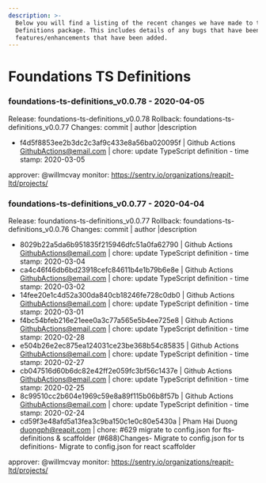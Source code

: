 ```yaml
---
description: >-
  Below you will find a listing of the recent changes we have made to the TS
  Definitions package. This includes details of any bugs that have been fixed or
  features/enhancements that have been added.
---
```


# Foundations TS Definitions

### foundations-ts-definitions_v0.0.78 - 2020-04-05

Release: foundations-ts-definitions_v0.0.78
Rollback: foundations-ts-definitions_v0.0.77
Changes:
commit | author |description

- f4d5f8853ee2b3dc2c3af9c433e8a56ba020095f | Github Actions <GithubActions@email.com> | chore: update TypeScript definition - time stamp: 2020-03-05

approver: @willmcvay
monitor: https://sentry.io/organizations/reapit-ltd/projects/

### foundations-ts-definitions_v0.0.77 - 2020-04-04

Release: foundations-ts-definitions_v0.0.77
Rollback: foundations-ts-definitions_v0.0.76
Changes:
commit | author |description

- 8029b22a5da6b951835f215946dfc51a0fa62790 | Github Actions <GithubActions@email.com> | chore: update TypeScript definition - time stamp: 2020-03-04
- ca4c46f46db6bd23918cefc84611b4e1b79b6e8e | Github Actions <GithubActions@email.com> | chore: update TypeScript definition - time stamp: 2020-03-02
- 14fee20e1c4d52a300da840cb18246fe728c0db0 | Github Actions <GithubActions@email.com> | chore: update TypeScript definition - time stamp: 2020-03-01
- f4bc54bfeb216e21eee0a3c77a565e5b4ee725e8 | Github Actions <GithubActions@email.com> | chore: update TypeScript definition - time stamp: 2020-02-28
- e504b26e2ec875ea124031ce23be368b54c85835 | Github Actions <GithubActions@email.com> | chore: update TypeScript definition - time stamp: 2020-02-27
- cb047516d60b6dc82e42ff2e059fc3bf56c1437e | Github Actions <GithubActions@email.com> | chore: update TypeScript definition - time stamp: 2020-02-25
- 8c99510cc2b604e1969c59e8a89f115b06b8f57b | Github Actions <GithubActions@email.com> | chore: update TypeScript definition - time stamp: 2020-02-24
- cd59f3e48afd5a13fea3c9ba150c1e0c80e5430a | Pham Hai Duong <duongph@reapit.com> | chore: #629 migrate to config.json for fts-definitions & scaffolder (#688)Changes- Migrate to config.json for ts definitions- Migrate to config.json for react scaffolder

approver: @willmcvay
monitor: https://sentry.io/organizations/reapit-ltd/projects/
